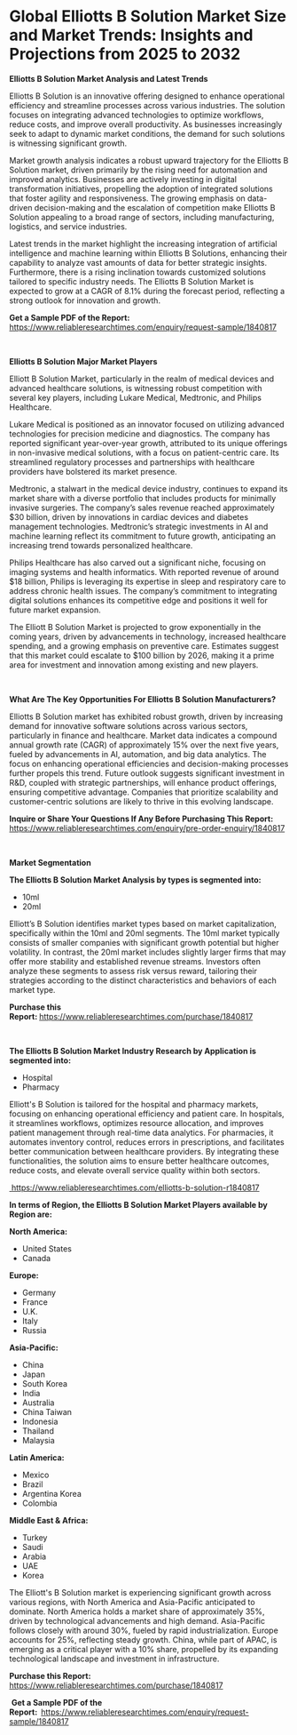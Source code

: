 <p><h1>Global Elliotts B Solution Market Size and Market Trends: Insights and Projections from 2025 to 2032</h1></p><p><strong>Elliotts B Solution Market Analysis and Latest Trends</strong></p>
<p><p>Elliotts B Solution is an innovative offering designed to enhance operational efficiency and streamline processes across various industries. The solution focuses on integrating advanced technologies to optimize workflows, reduce costs, and improve overall productivity. As businesses increasingly seek to adapt to dynamic market conditions, the demand for such solutions is witnessing significant growth.</p><p>Market growth analysis indicates a robust upward trajectory for the Elliotts B Solution market, driven primarily by the rising need for automation and improved analytics. Businesses are actively investing in digital transformation initiatives, propelling the adoption of integrated solutions that foster agility and responsiveness. The growing emphasis on data-driven decision-making and the escalation of competition make Elliotts B Solution appealing to a broad range of sectors, including manufacturing, logistics, and service industries.</p><p>Latest trends in the market highlight the increasing integration of artificial intelligence and machine learning within Elliotts B Solutions, enhancing their capability to analyze vast amounts of data for better strategic insights. Furthermore, there is a rising inclination towards customized solutions tailored to specific industry needs. The Elliotts B Solution Market is expected to grow at a CAGR of 8.1% during the forecast period, reflecting a strong outlook for innovation and growth.</p></p>
<p><strong>Get a Sample PDF of the Report:&nbsp;</strong> <a href="https://www.reliableresearchtimes.com/enquiry/request-sample/1840817?utm_campaign=3494&utm_medium=2&utm_source=Github&utm_content=ia&utm_term=19042025&utm_id=elliotts-b-solution">https://www.reliableresearchtimes.com/enquiry/request-sample/1840817</a></p>
<p>&nbsp;</p>
<p><strong>Elliotts B Solution Major Market Players</strong></p>
<p><p>Elliott B Solution Market, particularly in the realm of medical devices and advanced healthcare solutions, is witnessing robust competition with several key players, including Lukare Medical, Medtronic, and Philips Healthcare. </p><p>Lukare Medical is positioned as an innovator focused on utilizing advanced technologies for precision medicine and diagnostics. The company has reported significant year-over-year growth, attributed to its unique offerings in non-invasive medical solutions, with a focus on patient-centric care. Its streamlined regulatory processes and partnerships with healthcare providers have bolstered its market presence.</p><p>Medtronic, a stalwart in the medical device industry, continues to expand its market share with a diverse portfolio that includes products for minimally invasive surgeries. The company’s sales revenue reached approximately $30 billion, driven by innovations in cardiac devices and diabetes management technologies. Medtronic’s strategic investments in AI and machine learning reflect its commitment to future growth, anticipating an increasing trend towards personalized healthcare.</p><p>Philips Healthcare has also carved out a significant niche, focusing on imaging systems and health informatics. With reported revenue of around $18 billion, Philips is leveraging its expertise in sleep and respiratory care to address chronic health issues. The company’s commitment to integrating digital solutions enhances its competitive edge and positions it well for future market expansion.</p><p>The Elliott B Solution Market is projected to grow exponentially in the coming years, driven by advancements in technology, increased healthcare spending, and a growing emphasis on preventive care. Estimates suggest that this market could escalate to $100 billion by 2026, making it a prime area for investment and innovation among existing and new players.</p></p>
<p>&nbsp;</p>
<p><strong>What Are The Key Opportunities For Elliotts B Solution Manufacturers?</strong></p>
<p><p>Elliotts B Solution market has exhibited robust growth, driven by increasing demand for innovative software solutions across various sectors, particularly in finance and healthcare. Market data indicates a compound annual growth rate (CAGR) of approximately 15% over the next five years, fueled by advancements in AI, automation, and big data analytics. The focus on enhancing operational efficiencies and decision-making processes further propels this trend. Future outlook suggests significant investment in R&D, coupled with strategic partnerships, will enhance product offerings, ensuring competitive advantage. Companies that prioritize scalability and customer-centric solutions are likely to thrive in this evolving landscape.</p></p>
<p><strong>Inquire or Share Your Questions If Any Before Purchasing This Report:</strong> <a href="https://www.reliableresearchtimes.com/enquiry/pre-order-enquiry/1840817?utm_campaign=3494&utm_medium=2&utm_source=Github&utm_content=ia&utm_term=19042025&utm_id=elliotts-b-solution">https://www.reliableresearchtimes.com/enquiry/pre-order-enquiry/1840817</a></p>
<p>&nbsp;</p>
<p><strong>Market Segmentation</strong></p>
<p><strong>The Elliotts B Solution Market Analysis by types is segmented into:</strong></p>
<p><ul><li>10ml</li><li>20ml</li></ul></p>
<p><p>Elliott’s B Solution identifies market types based on market capitalization, specifically within the 10ml and 20ml segments. The 10ml market typically consists of smaller companies with significant growth potential but higher volatility. In contrast, the 20ml market includes slightly larger firms that may offer more stability and established revenue streams. Investors often analyze these segments to assess risk versus reward, tailoring their strategies according to the distinct characteristics and behaviors of each market type.</p></p>
<p><strong>Purchase this Report:&nbsp;</strong><a href="https://www.reliableresearchtimes.com/purchase/1840817?utm_campaign=3494&utm_medium=2&utm_source=Github&utm_content=ia&utm_term=19042025&utm_id=elliotts-b-solution">https://www.reliableresearchtimes.com/purchase/1840817</a></p>
<p>&nbsp;</p>
<p><strong>The Elliotts B Solution Market Industry Research by Application is segmented into:</strong></p>
<p><ul><li>Hospital</li><li>Pharmacy</li></ul></p>
<p><p>Elliott's B Solution is tailored for the hospital and pharmacy markets, focusing on enhancing operational efficiency and patient care. In hospitals, it streamlines workflows, optimizes resource allocation, and improves patient management through real-time data analytics. For pharmacies, it automates inventory control, reduces errors in prescriptions, and facilitates better communication between healthcare providers. By integrating these functionalities, the solution aims to ensure better healthcare outcomes, reduce costs, and elevate overall service quality within both sectors.</p></p>
<p><a href="https://www.reliableresearchtimes.com/elliotts-b-solution-r1840817?utm_campaign=3494&utm_medium=2&utm_source=Github&utm_content=ia&utm_term=19042025&utm_id=elliotts-b-solution">&nbsp;https://www.reliableresearchtimes.com/elliotts-b-solution-r1840817</a></p>
<p><strong>In terms of Region, the Elliotts B Solution Market Players available by Region are:</strong></p>
<p>
    <p> <strong> North America: </strong>
        <ul>
            <li>United States</li>
            <li>Canada</li>
        </ul>
        </p> 
    <p> <strong> Europe: </strong>
        <ul>
            <li>Germany</li>
            <li>France</li>
            <li>U.K.</li>
            <li>Italy</li>
            <li>Russia</li>
        </ul>
        </p> 
    <p> <strong> Asia-Pacific: </strong>
        <ul>
            <li>China</li>
            <li>Japan</li>
            <li>South Korea</li>
            <li>India</li>
            <li>Australia</li>
            <li>China Taiwan</li>
            <li>Indonesia</li>
            <li>Thailand</li>
            <li>Malaysia</li>
        </ul>
        </p> 
    <p> <strong> Latin America: </strong>
        <ul>
            <li>Mexico</li>
            <li>Brazil</li>
            <li>Argentina Korea</li>
            <li>Colombia</li>
        </ul>
        </p> 
    <p> <strong> Middle East & Africa: </strong>
        <ul>
            <li>Turkey</li>
            <li>Saudi</li>
            <li>Arabia</li>
            <li>UAE</li>
            <li>Korea</li>
        </ul>
    </p>
    </p>
<p><p>The Elliott's B Solution market is experiencing significant growth across various regions, with North America and Asia-Pacific anticipated to dominate. North America holds a market share of approximately 35%, driven by technological advancements and high demand. Asia-Pacific follows closely with around 30%, fueled by rapid industrialization. Europe accounts for 25%, reflecting steady growth. China, while part of APAC, is emerging as a critical player with a 10% share, propelled by its expanding technological landscape and investment in infrastructure.</p></p>
<p><strong>Purchase this Report: </strong><a href="https://www.reliableresearchtimes.com/purchase/1840817?utm_campaign=3494&utm_medium=2&utm_source=Github&utm_content=ia&utm_term=19042025&utm_id=elliotts-b-solution">https://www.reliableresearchtimes.com/purchase/1840817</a></p>
<p>&nbsp;<strong>Get a Sample PDF of the Report:&nbsp;&nbsp;</strong><a href="https://www.reliableresearchtimes.com/enquiry/request-sample/1840817?utm_campaign=3494&utm_medium=2&utm_source=Github&utm_content=ia&utm_term=19042025&utm_id=elliotts-b-solution">https://www.reliableresearchtimes.com/enquiry/request-sample/1840817</a></p>
<p><strong></strong></p>
<p><p></p><p></p><p></p></p>